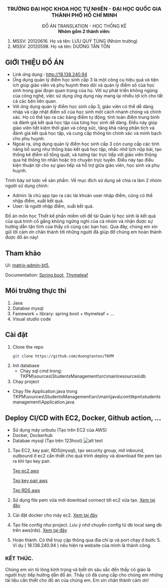 <!-- PROJECT LOGO -->
<br />
<div align="center">
  <h3 align="center">TRƯỜNG ĐẠI HỌC KHOA HỌC TỰ NHIÊN - ĐẠI HỌC QUỐC GIA THÀNH PHỐ HỒ CHÍ MINH</h3>

  <p align="center">
    ĐỒ ÁN TRANSLATION - HỌC THỐNG KÊ
    <br />
   <strong>Nhóm gồm 2 thành viên: </strong>
    <br />
    <ol  style="text-align:left">
    <li>
     MSSV: 20120616. Họ và tên: LƯU QUÝ TÙNG (Nhóm trưởng)
    </li>
    <li>
     MSSV: 20120598. Họ và tên: DƯƠNG TẤN TỒN 
    </li>
    </ol>
  </p>
</div>


## GIỚI THIỆU ĐỒ ÁN
- Link ứng dụng : http://18.138.240.94 
- Ứng dụng quản lý điểm học sinh cấp 3 là một công cụ hiệu quả và tiện ích giúp giáo viên và phụ huynh theo dõi và quản lý điểm số của học sinh trong giai đoạn quan trọng của họ. Với sự phát triển không ngừng của công nghệ, việc sử dụng ứng dụng này mang lại nhiều lợi ích cho tất cả các bên liên quan. <br/>
- Với ứng dụng quản lý điểm học sinh cấp 3, giáo viên có thể dễ dàng nhập và cập nhật điểm số của học sinh một cách nhanh chóng và chính xác. Họ có thể tạo ra các bảng điểm tự động, tính toán điểm trung bình và đánh giá kết quả học tập của từng học sinh dễ dàng. Điều này giúp giáo viên tiết kiệm thời gian và công sức, tăng khả năng phân tích và đánh giá kết quả học tập, và cung cấp thông tin chính xác và minh bạch cho phụ huynh. <br/>
- Ngoài ra, ứng dụng quản lý điểm học sinh cấp 3 còn cung cấp các tính năng bổ sung như thông báo kết quả học tập, nhắc nhở lịch nộp bài, tạo thống kê điểm số tổng quát, và tương tác trực tiếp với giáo viên thông qua hệ thống tin nhắn hoặc trò chuyện trực tuyến. Điều này tạo điều kiện thuận lợi cho sự giao tiếp và hỗ trợ giữa giáo viên, học sinh và phụ huynh.


Trình bày sơ lược về sản phẩm. Về mục đích sử dụng sẽ chia ra làm 2 nhóm người sử dụng chính:

-	Admin: là chủ app tạo ra các tài khoản user nhập điểm, cũng có thể nhập điểm, xuất kết quả. 
-	User: là người nhập điểm, xuất kết quả.

Đồ án môn học Thiết kế phần miềm với đề tài Quản lý học sinh là kết quả của quá trình cố gắng không ngừng nghỉ của cả nhóm và nhận được sự hướng dẫn tận tình của thầy cô  cùng các bạn học. Qua đây, chúng em xin gửi lời cảm ơn chân thành tới những người đã giúp đỡ chúng  em hoàn thành được đồ án này!

## Tham khảo 
UI: [matrix-admin-bt5](https://github.com/wrappixel/matrix-admin-bt5),

Documentation: [Spring boot](https://spring.io/projects/spring-boot), [Thymeleaf](http://thymeleaf.org)


## Môi trường thực thi 
1. Java
2. Databse mysql
3. Famework + library: spring boot + thymeleaf + ... 
4. Visual studio code
 
## Cài đặt
1. Clone the repo
   ```sh
   git clone https://github.com/duongtanton/TKPM 
   ```
2. Init database
   - Chạy sql cmd trong: TKPM\sources\StudentsManagement\src\main\resources\db
3. Chạy project
 - Chạy file Application.java trong TKPM\sources\StudentsManagement\src\main\java\com\tkpm\studentsmanagement\Application.java
## Deploy CI/CD with EC2, Docker, Github action, ...
- Sử dụng máy unbutu (Tạo trên EC2 của AWS)
- Docker, Dockerhub
- Databae mysql (Tạo trên 123host)
![alt text](./flow.jpeg)

1. Tạo EC2, key pair, RDS(mysql), tạo security group, mở inbound, outbound ở ec2 cần thiết cho quá trình deploy và download file pem tạo ra khi tạo key pair.

    [Tạo ec2 aws](https://aws.amazon.com/premiumsupport/knowledge-center/free-tier-windows-instance) 
    
    [Tạo key pair aws](https://docs.aws.amazon.com/AWSEC2/latest/UserGuide/create-key-pairs.html) 
    
    [Tạo RDS aws](https://docs.aws.amazon.com/AmazonRDS/latest/UserGuide/USER_CreateDBInstance.html) 

2. Sử dụng file pem vừa mới download connect tới ec2 vừa tạo. [Xem tại đây](https://docs.aws.amazon.com/AWSEC2/latest/UserGuide/AccessingInstancesLinux.html)

3. Cài đặt docker cho máy ec2. [Xem tại đây](https://azdigi.com/blog/linux-server/tools/huonng-dan-cai-dat-docker-tren-ubuntu-22-04/)

4. Tạo file config như project. Lưu ý nhớ chuyển config từ db local sang db trên aws(rds). [Xem tại đây](https://docs.aws.amazon.com/AmazonRDS/latest/UserGuide/CHAP_RDS_Configuring.html)

7. Hoàn thành. Có thể truy cập thông qua địa chỉ ip và port chạy ở bước 5. Ví dụ ( 18.138.240.94 ) nếu hiện ra website của mình là thành công.

### KẾT THÚC.
Chúng em xin tỏ lòng kính trọng và biết ơn sâu sắc đến thầy cô giáo là người trực tiếp hướng dẫn đồ án. Thầy cô đã cung cấp cho chúng em những tài liệu cần thiết cho đồ án của chúng em. 
Em xin chân thành cảm ơn! 

<br/>

